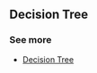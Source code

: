 ## Decision Tree




### See more 
- [Decision Tree](https://scikit-learn.org/stable/modules/tree.html#tree)